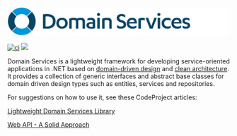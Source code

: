 <img src="domain-services.png" width="500">

[![ci](https://github.com/larsmichael/DomainServices/actions/workflows/ci.yml/badge.svg)](https://github.com/larsmichael/DomainServices/actions/workflows/ci.yml)
[![](https://img.shields.io/nuget/v/DomainServices.svg?label=DomainServices)](https://www.nuget.org/packages/DomainServices)

Domain Services is a lightweight framework for developing service-oriented applications in .NET based on [domain-driven design](https://martinfowler.com/bliki/DomainDrivenDesign.html) and [clean architecture](https://blog.cleancoder.com/uncle-bob/2012/08/13/the-clean-architecture.html). It provides a collection of generic interfaces and abstract base classes for domain driven design types such as entities, services and repositories.

For suggestions on how to use it, see these CodeProject articles:

<a href="https://www.codeproject.com/Articles/730191/Lightweight-Domain-Services-Library" target="_blank">Lightweight Domain Services Library</a>

<a href="https://www.codeproject.com/Articles/1066348/Web-API-A-Solid-Approach" target="_blank">Web API - A Solid Approach</a>
